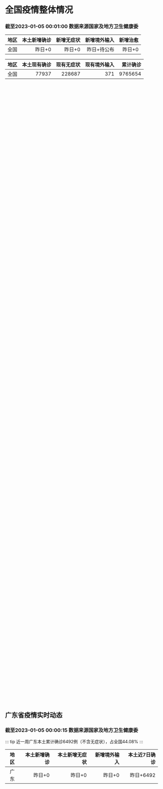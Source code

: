 
# 全国疫情整体情况
### 截至2023-01-05 00:01:00 数据来源国家及地方卫生健康委

|地区|本土新增确诊|新增无症状|新增境外输入|新增治愈|
|:--:|---:|---:|---:|---:|
|全国|昨日+0|昨日+0|昨日+待公布|昨日+0|

|地区|本土现有确诊|现有无症状|现有境外输入|累计确诊|
|:--:|---:|---:|---:|---:|
|全国|77937|228687|371|9765654|

<ChinaMap :dataList="dataList" :title="title"/>

<div id="chinaDayModify" style="width:100%;height:500px;margin-bottom:10px;"></div>
<div id="chinaAddHistoryData" style="width:100%;height:500px;margin-bottom:10px;"></div>
<div id="chinaNowHistoryData" style="width:100%;height:500px;margin-bottom:10px;"></div>
<div id="chinaTotalHistoryData" style="width:100%;height:500px;margin-bottom:10px;"></div>


## 广东省疫情实时动态
### 截至2023-01-05 00:00:15 数据来源国家及地方卫生健康委

::: tip 近一周广东本土累计确诊6492例（不含无症状），占全国44.08%
:::

|地区|本土新增确诊|本土新增无症状|新增境外输入|本土近7日确诊|
|:--:|---:|---:|---:|---:|
|广东|昨日+0|昨日+0|昨日+0|昨日+6492|

<div id="guangdongModify" style="width:100%;height:500px;margin-bottom:10px;"></div>
<div id="guangdongTotalHistory" style="width:100%;height:500px;margin-bottom:10px;"></div>
<div id="guangzhouModifyHistory" style="width:100%;height:500px;margin-bottom:10px;"></div>


<script>
import * as echarts from 'echarts'
export default {
  data(){
    return {
      title: '新增本土确诊',
      dataList: [{name: '台湾', value: 0, addList: []},{name: '香港', value: 0, addList: []},{name: '广东', value: 0, addList: []},{name: '湖北', value: 0, addList: []},{name: '上海', value: 0, addList: []},{name: '吉林', value: 0, addList: []},{name: '四川', value: 0, addList: []},{name: '重庆', value: 0, addList: []},{name: '福建', value: 0, addList: []},{name: '海南', value: 0, addList: []},{name: '河南', value: 0, addList: []},{name: '北京', value: 0, addList: []},{name: '内蒙古', value: 0, addList: []},{name: '云南', value: 0, addList: []},{name: '浙江', value: 0, addList: []},{name: '陕西', value: 0, addList: []},{name: '黑龙江', value: 0, addList: []},{name: '山西', value: 0, addList: []},{name: '山东', value: 0, addList: []},{name: '湖南', value: 0, addList: []},{name: '江苏', value: 0, addList: []},{name: '广西', value: 0, addList: []},{name: '天津', value: 0, addList: []},{name: '辽宁', value: 0, addList: []},{name: '河北', value: 0, addList: []},{name: '澳门', value: 0, addList: []},{name: '新疆', value: 0, addList: []},{name: '江西', value: 0, addList: []},{name: '贵州', value: 0, addList: []},{name: '安徽', value: 0, addList: []},{name: '甘肃', value: 0, addList: []},{name: '西藏', value: 0, addList: []},{name: '青海', value: 0, addList: []},{name: '宁夏', value: 0, addList: []},{name: '南海诸岛', value: 0, addList: []}]
    }
  },
  mounted () {
    const themeObj = {"color":["#2ec7c9","#b6a2de","#5ab1ef","#ffb980","#d87a80","#8d98b3","#e5cf0d","#97b552","#95706d","#dc69aa","#07a2a4","#9a7fd1","#588dd5","#f5994e","#c05050","#59678c","#c9ab00","#7eb00a","#6f5553","#c14089"],"backgroundColor":"rgba(0,0,0,0)","textStyle":{},"title":{"textStyle":{"color":"#008acd"},"subtextStyle":{"color":"#aaaaaa"}},"line":{"itemStyle":{"borderWidth":1},"lineStyle":{"width":2},"symbolSize":3,"symbol":"emptyCircle","smooth":true},"radar":{"itemStyle":{"borderWidth":1},"lineStyle":{"width":2},"symbolSize":3,"symbol":"emptyCircle","smooth":true},"bar":{"itemStyle":{"barBorderWidth":0,"barBorderColor":"#ccc"}},"pie":{"itemStyle":{"borderWidth":0,"borderColor":"#ccc"}},"scatter":{"itemStyle":{"borderWidth":0,"borderColor":"#ccc"}},"boxplot":{"itemStyle":{"borderWidth":0,"borderColor":"#ccc"}},"parallel":{"itemStyle":{"borderWidth":0,"borderColor":"#ccc"}},"sankey":{"itemStyle":{"borderWidth":0,"borderColor":"#ccc"}},"funnel":{"itemStyle":{"borderWidth":0,"borderColor":"#ccc"}},"gauge":{"itemStyle":{"borderWidth":0,"borderColor":"#ccc"}},"candlestick":{"itemStyle":{"color":"#d87a80","color0":"#2ec7c9","borderColor":"#d87a80","borderColor0":"#2ec7c9","borderWidth":1}},"graph":{"itemStyle":{"borderWidth":0,"borderColor":"#ccc"},"lineStyle":{"width":1,"color":"#aaaaaa"},"symbolSize":3,"symbol":"emptyCircle","smooth":true,"color":["#2ec7c9","#b6a2de","#5ab1ef","#ffb980","#d87a80","#8d98b3","#e5cf0d","#97b552","#95706d","#dc69aa","#07a2a4","#9a7fd1","#588dd5","#f5994e","#c05050","#59678c","#c9ab00","#7eb00a","#6f5553","#c14089"],"label":{"color":"#eeeeee"}},"map":{"itemStyle":{"areaColor":"#dddddd","borderColor":"#eeeeee","borderWidth":0.5},"label":{"color":"#d87a80"},"emphasis":{"itemStyle":{"areaColor":"rgba(254,153,78,1)","borderColor":"#444","borderWidth":1},"label":{"color":"rgb(100,0,0)"}}},"geo":{"itemStyle":{"areaColor":"#dddddd","borderColor":"#eeeeee","borderWidth":0.5},"label":{"color":"#d87a80"},"emphasis":{"itemStyle":{"areaColor":"rgba(254,153,78,1)","borderColor":"#444","borderWidth":1},"label":{"color":"rgb(100,0,0)"}}},"categoryAxis":{"axisLine":{"show":true,"lineStyle":{"color":"#008acd"}},"axisTick":{"show":true,"lineStyle":{"color":"#333"}},"axisLabel":{"show":true,"color":"#333"},"splitLine":{"show":false,"lineStyle":{"color":["#eee"]}},"splitArea":{"show":false,"areaStyle":{"color":["rgba(250,250,250,0.3)","rgba(200,200,200,0.3)"]}}},"valueAxis":{"axisLine":{"show":true,"lineStyle":{"color":"#008acd"}},"axisTick":{"show":true,"lineStyle":{"color":"#333"}},"axisLabel":{"show":true,"color":"#333"},"splitLine":{"show":true,"lineStyle":{"color":["#eee"]}},"splitArea":{"show":true,"areaStyle":{"color":["rgba(250,250,250,0.3)","rgba(200,200,200,0.3)"]}}},"logAxis":{"axisLine":{"show":true,"lineStyle":{"color":"#008acd"}},"axisTick":{"show":true,"lineStyle":{"color":"#333"}},"axisLabel":{"show":true,"color":"#333"},"splitLine":{"show":true,"lineStyle":{"color":["#eee"]}},"splitArea":{"show":true,"areaStyle":{"color":["rgba(250,250,250,0.3)","rgba(200,200,200,0.3)"]}}},"timeAxis":{"axisLine":{"show":true,"lineStyle":{"color":"#008acd"}},"axisTick":{"show":true,"lineStyle":{"color":"#333"}},"axisLabel":{"show":true,"color":"#333"},"splitLine":{"show":true,"lineStyle":{"color":["#eee"]}},"splitArea":{"show":false,"areaStyle":{"color":["rgba(250,250,250,0.3)","rgba(200,200,200,0.3)"]}}},"toolbox":{"iconStyle":{"borderColor":"#2ec7c9"},"emphasis":{"iconStyle":{"borderColor":"#18a4a6"}}},"legend":{"textStyle":{"color":"#333333"}},"tooltip":{"axisPointer":{"lineStyle":{"color":"#008acd","width":"1"},"crossStyle":{"color":"#008acd","width":"1"}}},"timeline":{"lineStyle":{"color":"#008acd","width":1},"itemStyle":{"color":"#008acd","borderWidth":1},"controlStyle":{"color":"#008acd","borderColor":"#008acd","borderWidth":0.5},"checkpointStyle":{"color":"#2ec7c9","borderColor":"#2ec7c9"},"label":{"color":"#008acd"},"emphasis":{"itemStyle":{"color":"#a9334c"},"controlStyle":{"color":"#008acd","borderColor":"#008acd","borderWidth":0.5},"label":{"color":"#008acd"}}},"visualMap":{"color":["#5ab1ef","#e0ffff"]},"dataZoom":{"backgroundColor":"rgba(47,69,84,0)","dataBackgroundColor":"#efefff","fillerColor":"rgba(182,162,222,0.2)","handleColor":"#008acd","handleSize":"100%","textStyle":{"color":"#333333"}},"markPoint":{"label":{"color":"#eeeeee"},"emphasis":{"label":{"color":"#eeeeee"}}}}

    echarts.registerTheme('dark', (themeObj))

    this.chartChDay = echarts.init(document.getElementById("chinaDayModify"), "dark")
,this.chartChAdd = echarts.init(document.getElementById("chinaAddHistoryData"), "dark")
,this.chartChNow = echarts.init(document.getElementById("chinaNowHistoryData"), "dark")
,this.chartChTotal = echarts.init(document.getElementById("chinaTotalHistoryData"), "dark")
,this.chartGdMod = echarts.init(document.getElementById("guangdongModify"), "dark")
,this.chartGdTotal = echarts.init(document.getElementById("guangdongTotalHistory"), "dark")
,this.chartGzMod = echarts.init(document.getElementById("guangzhouModifyHistory"), "dark")


    const option_gd_mod = {
      title: {
        text: '广东疫情新增趋势（人）'
      },
      tooltip: {
        trigger: 'axis',
        axisPointer: {
          type: 'cross',
          label: {
            backgroundColor: '#6a7985'
          }
        }
      },
      legend: {
        top: 20,
        data: [{name: '本土新增确诊',icon: 'rect'}, {name: '本土新增无症状',icon: 'rect'},{name: '新增境外输入',icon: 'rect'}]
      },
      grid: {
        left: '3%',
        right: '4%',
        bottom: '3%',
        containLabel: true
      },
      toolbox: {
        feature: {
          saveAsImage: {}
        }
      },
      xAxis: {
        type: 'category',
        boundaryGap: false,
        data: ["11.10","11.11","11.12","11.13","11.14","11.15","11.16","11.17","11.18","11.19","11.20","11.21","11.22","11.23","11.24","11.25","11.26","11.27","11.28","11.29","11.30","12.01","12.02","12.03","12.04","12.05","12.06","12.07","12.08","12.09","12.10","12.11","12.12","12.13","12.14","12.15","12.16","12.17","12.18","12.19","12.20","12.21","12.22","12.23","12.24","12.25","12.26","12.27","12.28","12.29","12.30","12.31","01.01","01.02","01.03",]
      },
      yAxis: {
        type: 'value'
      },
      series: [
        {
          name: '本土新增确诊',
          type: 'line',
          areaStyle: {},
          emphasis: {
            focus: 'series'
          },
          data: [546,760,727,707,586,564,1246,1338,1102,1157,984,781,860,1791,892,991,1386,1347,1168,1518,1599,1782,1666,1868,1686,2120,1719,1437,1391,1115,735,879,775,1044,857,1065,990,915,846,1075,1171,1325,1599,1737,1384,1182,1976,2233,2239,2400,2766,1784,1555,1829,2917,]
        },
        {
          name: '本土新增无症状',
          type: 'line',
          areaStyle: {},
          emphasis: {
            focus: 'series'
          },
          data: [2461,2996,3541,3941,5047,6215,8576,9110,8535,8381,8101,8241,7951,7505,7584,7405,7705,7761,7725,7236,6315,6010,5053,4785,4816,3421,3200,2713,1989,1819,1791,1468,1264,1817,0,0,0,0,0,0,0,0,0,0,0,0,0,0,0,0,0,0,0,0,0,]
        },
        {
          name: '新增境外输入',
          type: 'line',
          areaStyle: {},
          emphasis: {
            focus: 'series'
          },
          data: [23,9,15,19,19,24,10,20,13,21,38,35,23,19,23,25,23,24,19,11,12,16,12,14,17,15,15,14,12,10,27,21,22,5,17,17,13,17,31,36,18,47,41,6,11,5,22,82,4,18,9,31,17,18,2,]
        }
      ]
    };

    const option_gd_total = {
      title: {
        text: '广东疫情概览（人）'
      },
      tooltip: {
        trigger: 'axis',
        axisPointer: {
          type: 'cross',
          label: {
            backgroundColor: '#6a7985'
          }
        }
      },
      legend: {
        top: 20,
        data: [{name: '累计确诊',icon: 'rect'},{name: '累计治愈',icon: 'rect'}]
      },
      grid: {
        left: '3%',
        right: '4%',
        bottom: '3%',
        containLabel: true
      },
      toolbox: {
        feature: {
          saveAsImage: {}
        }
      },
      xAxis: {
        type: 'category',
        boundaryGap: false,
        data: ["11.10","11.11","11.12","11.13","11.14","11.15","11.16","11.17","11.18","11.19","11.20","11.21","11.22","11.23","11.24","11.25","11.26","11.27","11.28","11.29","11.30","12.01","12.02","12.03","12.04","12.05","12.06","12.07","12.08","12.09","12.10","12.11","12.12","12.13","12.14","12.15","12.16","12.17","12.18","12.19","12.20","12.21","12.22","12.23","12.24","12.25","12.26","12.27","12.28","12.29","12.30","12.31","01.01","01.02","01.03","01.04","01.05","01.06","01.07",]
      },
      yAxis: {
        type: 'value'
      },
      series: [
        {
          name: '累计确诊',
          type: 'line',
          areaStyle: {},
          emphasis: {
            focus: 'series'
          },
          data: [15348,16117,16859,17585,18190,18778,20034,21392,22507,23685,24707,25523,26406,28216,29131,30147,31556,32927,34114,35643,37254,38666,40344,42226,43929,46450,48187,49638,51041,52166,52928,53828,54625,55674,56548,57630,58633,59565,60442,61553,62742,64114,65754,67497,68892,70079,72077,74392,76635,79053,79053,80868,82440,84287,84287,84287,84287,84287,84287,]
        },
        {
          name: '累计治愈',
          type: 'line',
          areaStyle: {},
          emphasis: {
            focus: 'series'
          },
          data: [11470,11470,11470,11470,11470,11470,11470,11470,11470,11470,11470,11470,11470,11470,11470,11470,11470,11470,11470,22472,22472,24794,24794,24794,24794,24794,24794,24794,24794,24794,24794,24794,24794,24794,24794,24794,24794,24794,24794,24794,51366,51366,51366,51366,51366,51366,51366,51366,51366,51366,51366,51366,51366,51366,51366,51366,51366,51366,51366,]
        }
      ]
    };

    const option_gz_mod = {
      title: {
        text: '广州疫情新增趋势（人）'
      },
      tooltip: {
        trigger: 'axis',
        axisPointer: {
          type: 'cross',
          label: {
            backgroundColor: '#6a7985'
          }
        }
      },
      legend: {
        top: 20,
        data: [{name: '本土新增确诊',icon: 'rect'},{name: '本土新增无症状',icon: 'rect'}]
      },
      grid: {
        left: '3%',
        right: '4%',
        bottom: '3%',
        containLabel: true
      },
      toolbox: {
        feature: {
          saveAsImage: {}
        }
      },
      xAxis: {
        type: 'category',
        boundaryGap: false,
        data: ["1110","1111","1112","1113","1114","1115","1116","1117","1118","1119","1120","1121","1122","1123","1124","1125","1126","1127","1128","1129","1130","1201","1202","1203","1204","1205","1206","1207","1208","1209","1210","1211","1212","1213","1214","1215","1216","1217","1218","1219","1220","1221","1222","1223","1224","1225","0103",]
      },
      yAxis: {
        type: 'value'
      },
      series: [
        {
          name: '本土新增确诊',
          type: 'line',
          areaStyle: {},
          emphasis: {
            focus: 'series'
          },
          data: [466,694,662,656,552,509,1189,1241,983,1050,882,681,722,1645,734,824,1177,1129,959,1236,1313,1468,1201,1197,1044,1505,1233,1042,968,591,286,432,366,554,370,505,451,403,374,537,564,546,0,0,0,0,0,]
        },
        {
          name: '本土新增无症状',
          type: 'line',
          areaStyle: {},
          emphasis: {
            focus: 'series'
          },
          data: [2358,2921,3464,3876,4977,6138,8486,8989,8444,8234,7885,7957,7735,7192,7267,7058,7266,7166,6993,6454,5629,5185,4096,3771,3663,2262,2090,1640,1005,804,817,599,434,741,0,0,0,0,0,0,0,0,0,0,0,0,0,]
        }
      ]
    };

    const option_ch_day  = {
      series: [
        {
          type: 'treemap',
          data: [
            {
              name: '本土新增确诊昨日+0',
              value: 1,
            },
            {
              name: '新增无症状昨日+0',
              value: 1,
            },
            {
              name: '新增境外输入昨日+待公布',
              value: 1,
            },
            {
              name: '新增治愈昨日+0',
              value: 1,
            },
          ]
        }
      ]
    };

    const option_ch_add = {
      title: {
        text: '新增疫情整体走势'
      },
      tooltip: {
        trigger: 'axis',
        axisPointer: {
          type: 'cross',
          label: {
            backgroundColor: '#6a7985'
          }
        }
      },
      legend: {
        top: 20,
        data: [{name: '本土确诊',icon: 'rect'}, {name: '无症状感染',icon: 'rect'},{name: '新增境外输入',icon: 'rect'}]
      },
      grid: {
        left: '3%',
        right: '4%',
        bottom: '3%',
        containLabel: true
      },
      toolbox: {
        feature: {
          saveAsImage: {}
        }
      },
      xAxis: {
        type: 'category',
        boundaryGap: false,
        data: ["11.08","11.09","11.10","11.11","11.12","11.13","11.14","11.15","11.16","11.17","11.18","11.19","11.20","11.21","11.22","11.23","11.24","11.25","11.26","11.27","11.28","11.29","11.30","12.01","12.02","12.03","12.04","12.05","12.06","12.07","12.08","12.09","12.10","12.11","12.12","12.13","12.14","12.15","12.16","12.17","12.18","12.19","12.20","12.21","12.22","12.23","12.24","12.25","12.26","12.27","12.28","12.29","12.30","12.31","01.01","01.02","01.03",]
      },
      yAxis: {
        type: 'value'
      },
      series: [
        {
          name: '本土确诊',
          type: 'line',
          areaStyle: {},
          emphasis: {
            focus: 'series'
          },
          data: [1294,1133,1150,1452,1675,1747,1621,1568,2328,2276,2055,2204,2277,2145,2641,3927,3041,3405,3648,3748,3561,4236,4080,4233,3933,4168,4247,4988,4351,4031,3588,3034,2270,2171,2270,2249,1944,2091,2229,2028,1918,2656,3049,2966,3696,4103,2940,2637,4388,5136,5080,5491,7179,5102,4499,4804,7685,]
        },
        {
          name: '无症状感染',
          type: 'line',
          areaStyle: {},
          emphasis: {
            focus: 'series'
          },
          data: [6882,7691,9385,10351,13086,14325,16151,18491,20804,22853,22208,22011,24547,25754,26242,27517,29654,31504,35858,36304,34860,33376,31720,30539,28894,27433,25477,22859,20764,17134,13004,10551,8327,6455,5181,0,0,0,0,0,0,0,0,0,0,0,0,0,0,0,0,0,0,0,0,0,0,]
        },
        {
          name: '新增境外输入',
          type: 'line',
          areaStyle: {},
          emphasis: {
            focus: 'series'
          },
          data: [52,52,59,52,36,47,40,55,60,86,82,63,88,80,78,83,62,69,61,74,63,52,70,45,55,45,71,58,58,48,49,48,68,69,45,42,56,66,57,69,77,66,52,64,65,25,43,31,48,95,22,24,25,36,24,29,4,]
        }
      ]
    };

    const option_ch_now = {
      title: {
        text: '现有疫情整体走势'
      },
      tooltip: {
        trigger: 'axis',
        axisPointer: {
          type: 'cross',
          label: {
            backgroundColor: '#6a7985'
          }
        }
      },
      legend: {
        top: 20,
        data: [{name: '本土确诊',icon: 'rect'}, {name: '无症状感染',icon: 'rect'},{name: '新增境外输入',icon: 'rect'}]
      },
      grid: {
        left: '3%',
        right: '4%',
        bottom: '3%',
        containLabel: true
      },
      toolbox: {
        feature: {
          saveAsImage: {}
        }
      },
      xAxis: {
        type: 'category',
        boundaryGap: false,
        data: ["11.08","11.09","11.10","11.11","11.12","11.13","11.14","11.15","11.16","11.17","11.18","11.19","11.20","11.21","11.22","11.23","11.24","11.25","11.26","11.27","11.28","11.29","11.30","12.01","12.02","12.03","12.04","12.05","12.06","12.07","12.08","12.09","12.10","12.11","12.12","12.13","12.14","12.15","12.16","12.17","12.18","12.19","12.20","12.21","12.22","12.23","12.24","12.25","12.26","12.27","12.28","12.29","12.30","12.31","01.01","01.02","01.03","01.04","01.05","01.06","01.07",]
      },
      yAxis: {
        type: 'value'
      },
      series: [
        {
          name: '本土确诊',
          type: 'line',
          areaStyle: {},
          emphasis: {
            focus: 'series'
          },
          data: [7801,8635,9385,10387,11647,12855,13935,14820,16631,17901,19102,20202,21550,22606,23923,26090,27429,28985,30646,32348,33190,34851,36571,38012,38648,39571,40008,41882,42366,42724,42640,41065,38903,37461,35849,34830,34288,34283,33888,34193,34808,35509,36636,37295,38884,41265,43449,45397,48154,51406,54566,57769,61980,65890,69817,73790,77937,77937,77937,77937,77937,]
        },
        {
          name: '无症状感染',
          type: 'line',
          areaStyle: {},
          emphasis: {
            focus: 'series'
          },
          data: [512,520,530,532,528,534,538,525,541,576,607,627,660,690,707,723,735,760,764,781,777,765,776,736,710,657,625,599,589,542,518,494,488,507,491,444,412,424,446,460,490,467,475,475,471,434,419,406,396,445,435,421,406,408,404,398,371,371,371,371,371,]
        },
        {
          name: '新增境外输入',
          type: 'line',
          areaStyle: {},
          emphasis: {
            focus: 'series'
          },
          data: [45493,51292,59141,67715,79170,91603,105362,120524,136643,154412,172048,188616,207376,226934,245895,264312,281195,299495,318626,340796,360424,375154,386771,394333,394150,389264,382512,369357,354890,340392,320318,294934,272508,249168,228687,228687,228687,228687,228687,228687,228687,228687,228687,228687,228687,228687,228687,228687,228687,228687,228687,228687,228687,228687,228687,228687,228687,228687,228687,228687,228687,]
        }
      ]
    };

    const option_ch_total = {
      title: {
        text: '累计疫情整体走势'
      },
      tooltip: {
        trigger: 'axis',
        axisPointer: {
          type: 'cross',
          label: {
            backgroundColor: '#6a7985'
          }
        }
      },
      legend: {
        top: 20,
        data: [{name: '确诊(含港澳台)', con: 'rect'}, {name: '死亡(含港澳台)',icon: 'rect'}]
      },
      grid: {
        left: '3%',
        right: '4%',
        bottom: '3%',
        containLabel: true
      },
      toolbox: {
        feature: {
          saveAsImage: {}
        }
      },
      xAxis: {
        type: 'category',
        boundaryGap: false,
        data: ["11.08","11.09","11.10","11.11","11.12","11.13","11.14","11.15","11.16","11.17","11.18","11.19","11.20","11.21","11.22","11.23","11.24","11.25","11.26","11.27","11.28","11.29","11.30","12.01","12.02","12.03","12.04","12.05","12.06","12.07","12.08","12.09","12.10","12.11","12.12","12.13","12.14","12.15","12.16","12.17","12.18","12.19","12.20","12.21","12.22","12.23","12.24","12.25","12.26","12.27","12.28","12.29","12.30","12.31","01.01","01.02","01.03","01.04","01.05","01.06","01.07",]
      },
      yAxis: {
        type: 'value'
      },
      series: [
        {
          name: '确诊(含港澳台)',
          type: 'line',
          areaStyle: {},
          emphasis: {
            focus: 'series'
          },
          data: [8635852,8662662,8686925,8709454,8731122,8752310,8771347,8792321,8818365,8841863,8862956,8882454,8901981,8917011,8938818,8961750,8981987,9000592,9018455,9036539,9051741,9074256,9074256,9074256,9074256,9074256,9074256,9190921,9212751,9212751,9212751,9212751,9293435,9293435,9326304,9326304,9326304,9326304,9326304,9326304,9326304,9326304,9326304,9326304,9326304,9558276,9558276,9558276,9558276,9558276,9558276,9558276,9765654,9765654,9765654,9765654,9765654,9765654,9765654,9765654,9765654,]
        },
        {
          name: '死亡(含港澳台)',
          type: 'line',
          areaStyle: {},
          emphasis: {
            focus: 'series'
          },
          data: [28939,28939,28939,28939,28939,28939,28939,28939,28939,28939,28939,28939,28939,28939,28939,28939,28939,28939,28939,28939,28939,28939,28939,28939,28939,28939,28939,28939,28939,28939,28939,28939,28939,28939,28939,28939,28939,28939,28939,28939,28939,28939,28939,28939,28939,28939,28939,28939,28939,28939,28939,28939,28939,28939,28939,28939,28939,28939,28939,28939,28939,]
        }
      ]
    };

    this.chartGdMod.setOption(option_gd_mod);
    this.chartGdTotal.setOption(option_gd_total);
    this.chartGzMod.setOption(option_gz_mod);
    this.chartChDay.setOption(option_ch_day);
    this.chartChAdd.setOption(option_ch_add);
    this.chartChNow.setOption(option_ch_now);
    this.chartChTotal.setOption(option_ch_total);

    window.onresize = () => {
      this.chartGdMod.resize()
      this.chartGdTotal.resize()
      this.chartGzMod.resize()
      this.chartChDay.resize()
      this.chartChAdd.resize()
      this.chartChNow.resize()
      this.chartChTotal.resize()
    }
  }
}
</script>

## 广东省各地区疫情情况

::: danger 0个中高风险地区
:::

|地区|本土新增确诊|本土新增无症状|本土近7日确诊|中高风险地区|
|:--:|---:|---:|---:|---:|
|广州|0|0|+3023|0|
|汕头|0|0|+514|0|
|深圳|0|0|+480|0|
|云浮|0|0|+320|0|
|惠州|0|0|+302|0|
|佛山|0|0|+258|0|
|潮州|0|0|+253|0|
|中山|0|0|+210|0|
|珠海|0|0|+207|0|
|阳江|0|0|+195|0|
|湛江|0|0|+139|0|
|茂名|0|0|+120|0|
|江门|0|0|+111|0|
|肇庆|0|0|+69|0|
|梅州|0|0|+62|0|
|韶关|0|0|+61|0|
|汕尾|0|0|+55|0|
|清远|0|0|+43|0|
|东莞|0|0|+35|0|
|河源|0|0|+19|0|
|揭阳|0|0|+16|0|
|未公布来源|0|0|0|0|


## 广东疫情热点动态

  
### 01-08 07:26
::: tip 又一地现XBB感染者！怎么区别二次感染还是复阳？关于疫苗，有个好消息
近日奥密克戎新变种XBB、BQ.1等毒株引发各方关注1月6日广州医科大学附属市八医院感染ICU主任、主任医师李粤平在接受媒体采访时介绍在该院收治的境外输入新冠病毒感染者中已检测到奥密克戎亚型变异毒株X...

信息来源：新闻坊

[阅读全文](https://h5.baike.qq.com/mobile/landing.html?docid=20230108A00LVO00&isNews=1&adtag=wxjk.yqssc.yqdt)
:::

### 01-07 23:31
::: tip 出国人员吐槽核酸检测费用要245元太高，涉事医院表示已暂停该业务
极目新闻记者 舒隆焕广东深圳市民发视频称，出国前到医院做出境核酸检测收费超245元，吐槽太贵。该医院回应媒体称，出境核酸收费包括核酸费、服务费、挂号费等，定价已经报备过物价局。1月7日下午，涉事医院回...

信息来源：极目新闻

[阅读全文](https://h5.baike.qq.com/mobile/landing.html?docid=20230107A085XF00&isNews=1&adtag=wxjk.yqssc.yqdt)
:::

### 01-07 22:03
::: tip 湛江市交通运输局检查督导春运首日交通站场疫情防控和运输服务保障工作
  1月７日，历时40天的2023年春运正式拉开序幕。春运首日，湛江市交通运输局党组书记、局长陈再东带队赴湛江吴川机场、麻章汽车客运站、高铁西客站检查督导疫情防控和运输服务保障工作，强调要统筹抓好春运...

信息来源：南方PLUS

[阅读全文](https://h5.baike.qq.com/mobile/landing.html?docid=20230107A07P4A00&isNews=1&adtag=wxjk.yqssc.yqdt)
:::

### 01-07 19:00
::: tip 又一地发现XBB感染者
1月6日广州医科大学附属市八医院感染ICU主任、主任医师李粤平在接受媒体采访时介绍目前在市八医院收治的境外输入新冠病毒感染者中已发现有人感染奥密克戎亚型变异毒株XBB但在本土感染者中暂时没有发现目前，...

信息来源：合肥市广播电视台

[阅读全文](https://h5.baike.qq.com/mobile/landing.html?docid=20230107A063CR00&isNews=1&adtag=wxjk.yqssc.yqdt)
:::

### 01-07 16:03
::: tip 保健康，防重症！珠海“七举措”全力以赴保障新冠救治需求
  为落实《新冠病毒感染诊疗方案》第十版指导要求，结合珠海实际，充分发挥社区卫生站和村卫生室“离家距离近、病毒载量低、诊疗环境好”的优势，把疫情防控的重点转移到“保健康，防重症”，珠海市卫生健康局推出...

信息来源：南方PLUS

[阅读全文](https://h5.baike.qq.com/mobile/landing.html?docid=20230107A04GRV00&isNews=1&adtag=wxjk.yqssc.yqdt)
:::

### 01-07 09:45
::: tip 广州在入境者中检出XBB、BQ.1，尚未有社会面传播
近日，奥密克戎新变种XBB、BQ.1等毒株引发各方关注。目前广州是否检测出新变种毒株？感染过奥密克戎的人群，对XBB、BQ.1是否还有保护力？如何判断自己是二次感染还是复阳？1月6日，广州医科大学附属...

信息来源：潇湘晨报

[阅读全文](https://h5.baike.qq.com/mobile/landing.html?docid=20230107A01CBL00&isNews=1&adtag=wxjk.yqssc.yqdt)
:::

### 01-06 21:39
::: tip 广东汕头：应对返乡潮做好农村防疫，加强重点人群健康服务
1月6日，1月6日下午，汕头市召开疫情防控新闻发布会。会上，汕头市农业农村局局长黄华广表示，农村地区是疫情防控的重点地区和薄弱环节。对于农村群众和社会弱势群体等特殊人群，要做好提醒返乡群众主动防控，指...

信息来源：南方都市报

[阅读全文](https://h5.baike.qq.com/mobile/landing.html?docid=20230106A0983200&isNews=1&adtag=wxjk.yqssc.yqdt)
:::

### 01-06 13:02
::: tip 图集｜直击新冠感染冲击下的梅州医院：他们用生命守护生命
  2023年的第一周，梅州市各大医院发热门诊迎来“下坡”拐点，发热患者人数平稳下降。然而，对于医务人员来说，寒冬尚未过去，急诊、呼吸与危重症医学科和重症监护室等科室的收治数仍在小幅攀升中。    “...

信息来源：南方PLUS

[阅读全文](https://h5.baike.qq.com/mobile/landing.html?docid=20230106A03ECG00&isNews=1&adtag=wxjk.yqssc.yqdt)
:::

### 01-05 17:55
::: tip 深圳：第一批深港口岸每日预约出境总数为5万人，需持48小时核酸检测阴性结果证明
据深圳口岸发布微信公众号公告，深港口岸于2023年1月8日起，分阶段有序恢复内地与香港人员正常往来。第一阶段恢复运行的口岸为深圳湾口岸、福田口岸、文锦渡口岸、蛇口口岸、机场福永码头。来深方面，由香港方...

信息来源：南方财经7x24小时快讯

[阅读全文](https://h5.baike.qq.com/mobile/landing.html?docid=20230105A06RU300&isNews=1&adtag=wxjk.yqssc.yqdt)
:::

### 01-05 14:07
::: tip 朗姿股份：深圳米兰改造进度受疫情影响
朗姿股份1月5日在投资者互动平台表示，深圳米兰改造进度受疫情影响，期望2023年初尽早营业，具体还需根据项目实际完工进度决定。...

信息来源：界面新闻

[阅读全文](https://h5.baike.qq.com/mobile/landing.html?docid=20230105A041Q200&isNews=1&adtag=wxjk.yqssc.yqdt)
:::


## 广州疫情热点动态

  
### 01-08 07:26
::: tip 又一地现XBB感染者！怎么区别二次感染还是复阳？关于疫苗，有个好消息
近日奥密克戎新变种XBB、BQ.1等毒株引发各方关注1月6日广州医科大学附属市八医院感染ICU主任、主任医师李粤平在接受媒体采访时介绍在该院收治的境外输入新冠病毒感染者中已检测到奥密克戎亚型变异毒株X...

信息来源：新闻坊

[阅读全文](https://h5.baike.qq.com/mobile/landing.html?docid=20230108A00LVO00&isNews=1&adtag=wxjk.yqssc.yqdt)
:::

### 01-07 23:31
::: tip 出国人员吐槽核酸检测费用要245元太高，涉事医院表示已暂停该业务
极目新闻记者 舒隆焕广东深圳市民发视频称，出国前到医院做出境核酸检测收费超245元，吐槽太贵。该医院回应媒体称，出境核酸收费包括核酸费、服务费、挂号费等，定价已经报备过物价局。1月7日下午，涉事医院回...

信息来源：极目新闻

[阅读全文](https://h5.baike.qq.com/mobile/landing.html?docid=20230107A085XF00&isNews=1&adtag=wxjk.yqssc.yqdt)
:::

### 01-07 22:03
::: tip 湛江市交通运输局检查督导春运首日交通站场疫情防控和运输服务保障工作
  1月７日，历时40天的2023年春运正式拉开序幕。春运首日，湛江市交通运输局党组书记、局长陈再东带队赴湛江吴川机场、麻章汽车客运站、高铁西客站检查督导疫情防控和运输服务保障工作，强调要统筹抓好春运...

信息来源：南方PLUS

[阅读全文](https://h5.baike.qq.com/mobile/landing.html?docid=20230107A07P4A00&isNews=1&adtag=wxjk.yqssc.yqdt)
:::

### 01-07 19:00
::: tip 又一地发现XBB感染者
1月6日广州医科大学附属市八医院感染ICU主任、主任医师李粤平在接受媒体采访时介绍目前在市八医院收治的境外输入新冠病毒感染者中已发现有人感染奥密克戎亚型变异毒株XBB但在本土感染者中暂时没有发现目前，...

信息来源：合肥市广播电视台

[阅读全文](https://h5.baike.qq.com/mobile/landing.html?docid=20230107A063CR00&isNews=1&adtag=wxjk.yqssc.yqdt)
:::

### 01-07 16:03
::: tip 保健康，防重症！珠海“七举措”全力以赴保障新冠救治需求
  为落实《新冠病毒感染诊疗方案》第十版指导要求，结合珠海实际，充分发挥社区卫生站和村卫生室“离家距离近、病毒载量低、诊疗环境好”的优势，把疫情防控的重点转移到“保健康，防重症”，珠海市卫生健康局推出...

信息来源：南方PLUS

[阅读全文](https://h5.baike.qq.com/mobile/landing.html?docid=20230107A04GRV00&isNews=1&adtag=wxjk.yqssc.yqdt)
:::

### 01-07 09:45
::: tip 广州在入境者中检出XBB、BQ.1，尚未有社会面传播
近日，奥密克戎新变种XBB、BQ.1等毒株引发各方关注。目前广州是否检测出新变种毒株？感染过奥密克戎的人群，对XBB、BQ.1是否还有保护力？如何判断自己是二次感染还是复阳？1月6日，广州医科大学附属...

信息来源：潇湘晨报

[阅读全文](https://h5.baike.qq.com/mobile/landing.html?docid=20230107A01CBL00&isNews=1&adtag=wxjk.yqssc.yqdt)
:::

### 01-06 21:39
::: tip 广东汕头：应对返乡潮做好农村防疫，加强重点人群健康服务
1月6日，1月6日下午，汕头市召开疫情防控新闻发布会。会上，汕头市农业农村局局长黄华广表示，农村地区是疫情防控的重点地区和薄弱环节。对于农村群众和社会弱势群体等特殊人群，要做好提醒返乡群众主动防控，指...

信息来源：南方都市报

[阅读全文](https://h5.baike.qq.com/mobile/landing.html?docid=20230106A0983200&isNews=1&adtag=wxjk.yqssc.yqdt)
:::

### 01-06 13:02
::: tip 图集｜直击新冠感染冲击下的梅州医院：他们用生命守护生命
  2023年的第一周，梅州市各大医院发热门诊迎来“下坡”拐点，发热患者人数平稳下降。然而，对于医务人员来说，寒冬尚未过去，急诊、呼吸与危重症医学科和重症监护室等科室的收治数仍在小幅攀升中。    “...

信息来源：南方PLUS

[阅读全文](https://h5.baike.qq.com/mobile/landing.html?docid=20230106A03ECG00&isNews=1&adtag=wxjk.yqssc.yqdt)
:::

### 01-05 17:55
::: tip 深圳：第一批深港口岸每日预约出境总数为5万人，需持48小时核酸检测阴性结果证明
据深圳口岸发布微信公众号公告，深港口岸于2023年1月8日起，分阶段有序恢复内地与香港人员正常往来。第一阶段恢复运行的口岸为深圳湾口岸、福田口岸、文锦渡口岸、蛇口口岸、机场福永码头。来深方面，由香港方...

信息来源：南方财经7x24小时快讯

[阅读全文](https://h5.baike.qq.com/mobile/landing.html?docid=20230105A06RU300&isNews=1&adtag=wxjk.yqssc.yqdt)
:::

### 01-05 14:07
::: tip 朗姿股份：深圳米兰改造进度受疫情影响
朗姿股份1月5日在投资者互动平台表示，深圳米兰改造进度受疫情影响，期望2023年初尽早营业，具体还需根据项目实际完工进度决定。...

信息来源：界面新闻

[阅读全文](https://h5.baike.qq.com/mobile/landing.html?docid=20230105A041Q200&isNews=1&adtag=wxjk.yqssc.yqdt)
:::

